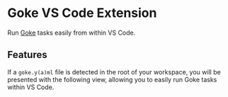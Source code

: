 # Goke VS Code Extension

Run [Goke](https://github.com/dugajean/goke) tasks easily from within VS Code.

## Features

If a `goke.y(a)ml` file is detected in the root of your workspace, you will be presented with the following view, allowing you to easily run Goke tasks within VS Code.


